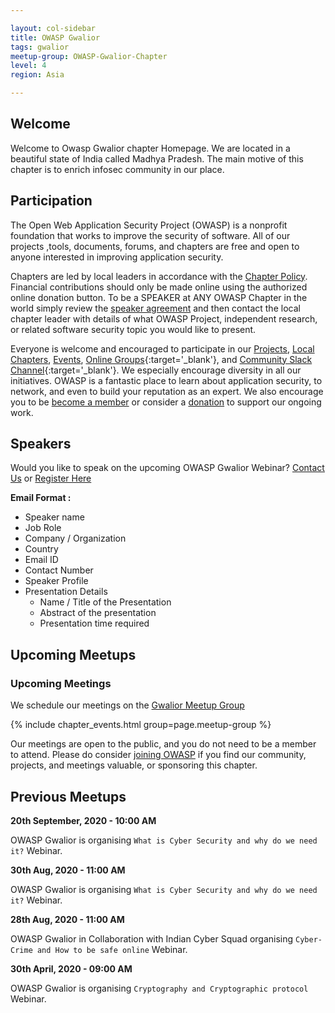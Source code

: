 ```yaml
---

layout: col-sidebar
title: OWASP Gwalior
tags: gwalior
meetup-group: OWASP-Gwalior-Chapter
level: 4
region: Asia

---
```


## Welcome 

Welcome to Owasp Gwalior chapter Homepage. We are located in a beautiful state of India called Madhya Pradesh. The main motive of this chapter is to enrich infosec community in our place.

## Participation

The Open Web Application Security Project (OWASP) is a nonprofit foundation that works to improve the security of software. All of our projects ,tools, documents, forums, and chapters are free and open to anyone interested in improving application security. 

Chapters are led by local leaders in accordance with the [Chapter Policy](https://owasp.org/www-policy/). Financial contributions should only be made online using the authorized online donation button. To be a SPEAKER at ANY OWASP Chapter in the world simply review the [speaker agreement](/www-policy/speaker-agreement) and then contact the local chapter leader with details of what OWASP Project, independent research, or related software security topic you would like to present.

Everyone is welcome and encouraged to participate in our [Projects](/projects), [Local Chapters](/chapters), [Events](/events), [Online Groups](https://groups.google.com/a/owasp.com/){:target='_blank'}, and [Community Slack Channel](https://owasp.slack.com/){:target='_blank'}. We especially encourage diversity in all our initiatives. OWASP is a fantastic place to learn about application security, to network, and even to build your reputation as an expert. We also encourage you to be [become a member](/membership) or consider a [donation](/donate) to support our ongoing work.

## Speakers

Would you like to speak on the upcoming OWASP Gwalior Webinar? [Contact Us](mailto:sumit.ojha@owasp.org) or [Register Here](https://forms.gle/)

**Email Format :**

- Speaker name
- Job Role
- Company / Organization
- Country
- Email ID
- Contact Number
- Speaker Profile
- Presentation Details
    - Name / Title of the Presentation
    - Abstract of the presentation
    - Presentation time required
 
## Upcoming Meetups

### Upcoming Meetings

We schedule our meetings on the [Gwalior Meetup Group](https://www.meetup.com/OWASP-Gwalior-Chapter/)

{% include chapter_events.html group=page.meetup-group %}

Our meetings are open to the public, and you do not need to be a member to attend. Please do consider [joining OWASP](https://owasp.org/membership/) if you find our community, projects, and meetings valuable, or sponsoring this chapter.

## Previous Meetups

**20th September, 2020 - 10:00 AM**

OWASP Gwalior is organising  `What is Cyber Security and why do we need it?` Webinar.

**30th Aug, 2020 - 11:00 AM**

OWASP Gwalior is organising  `What is Cyber Security and why do we need it?` Webinar.

**28th Aug, 2020 - 11:00 AM**

OWASP Gwalior in Collaboration with Indian Cyber Squad organising  `Cyber-Crime and How to be safe online` Webinar.

**30th April, 2020 - 09:00 AM**

OWASP Gwalior is organising  `Cryptography and Cryptographic protocol` Webinar.

